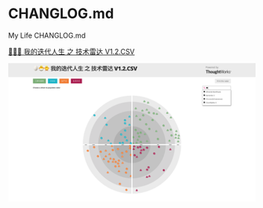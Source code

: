 # CHANGLOG.md
My Life CHANGLOG.md

[🥚🐣🐥 我的迭代人生 之 技术雷达 V1.2.CSV](https://radar.thoughtworks.com/?sheetId=https%3A%2F%2Fraw.githubusercontent.com%2FJimmyLv%2FCHANGLOG.md%2Fmaster%2F%25F0%259F%25A5%259A%25F0%259F%2590%25A3%25F0%259F%2590%25A5%2520%25E6%2588%2591%25E7%259A%2584%25E8%25BF%25AD%25E4%25BB%25A3%25E4%25BA%25BA%25E7%2594%259F%2520%25E4%25B9%258B%2520%25E6%258A%2580%25E6%259C%25AF%25E9%259B%25B7%25E8%25BE%25BE%2520v1.2.csv)

![Life Radar](https://raw.githubusercontent.com/JimmyLv/images/master/2019/Xnip2019-04-30_16-26-34.png)